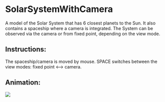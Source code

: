 # SolarSystemWithCamera

A model of the Solar System that has 6 closest planets to the Sun. It also contains a spaceship where a camera is integrated.
The System can be observed via the camera or from fixed point, depending on the view mode.

## Instructions:
The spaceship/camera is moved by mouse. SPACE switches between the view modes: fixed point <--> camera.

## Animation:
![](animation.gif)
